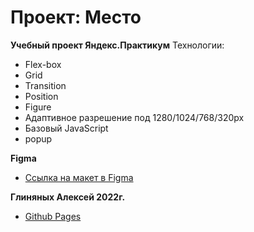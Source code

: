# Проект: Место

**Учебный проект Яндекс.Практикум**
Технологии: 
- Flex-box
- Grid
- Transition
- Position
- Figure
- Адаптивное разрешение под 1280/1024/768/320px
- Базовый JavaScript
- popup

**Figma**

* [Ссылка на макет в Figma](https://www.figma.com/file/2cn9N9jSkmxD84oJik7xL7/JavaScript.-Sprint-4?node-id=0%3A1)

**Глиняных Алексей 2022г.**
* [Github Pages](https://cptrader.github.io/mesto/)